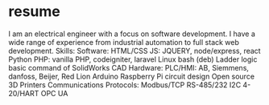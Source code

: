 # resume

I am an electrical engineer with a focus on software development. 
I have a wide range of experience from industrial automation to full stack web development. 
Skills: 
  Software:
    HTML/CSS
    JS: JQUERY, node/express, react
    Python
    PHP: vanilla PHP, codeigniter, laravel
    Linux bash (deb)
    Ladder logic
    basic command of SolidWorks CAD
  Hardware:
    PLC/HMI: AB, Siemmens, danfoss, Beijer, Red Lion
    Arduino
    Raspberry Pi
    circuit design
    Open source 3D Printers
  Communications Protocols: 
    Modbus/TCP
    RS-485/232
    I2C
    4-20/HART
    OPC UA
        

